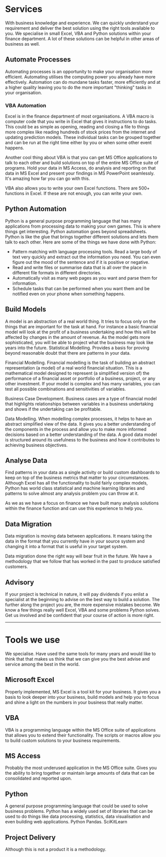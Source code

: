 # Services

With business knowledge and experience. We can quickly understand your requirement and deliver the best solution using the right tools available to you. We specialise in small Excel, VBA and Python solutions within your finance department. A lot of these solutions can be helpful in other areas of business as well. 

## Automate Processes
Automating processes is an opportunity to make your organisation more efficient. Automating utilises the computing power you already have more effectively. Automation can do mundane tasks faster, more efficiently and at a higher quality leaving you to do the more important "thinking" tasks in your organisation. 

### VBA Automation
Excel is in the finance department of most organisations. A VBA macro is computer code that you write in Excel that gives it instructions to do tasks. This could be as simple as opening, reading and closing a file to things more complex like reading hundreds of stock prices from the internet and updating prediction models. These individual tasks can be grouped together and can be run at the right time either by you or when some other event happens. 

Another cool thing about VBA is that you can get MS Office applications to talk to each other and build solutions on top of the entire MS Office suite of programs. Hold your data in MS Access, do analysis and reporting on that data in MS Excel and present your findings in MS PowerPoint seamlessly. It's amazing how far you can go with this. 

VBA also allows you to write your own Excel functions. There are 500+ functions in Excel. If these are not enough, you can write your own. 

## Python Automation
Python is a general purpose programming language that has many applications from processing data to making your own games. This is where things get interesting. Python automation goes beyond spreadsheets. Python is like the glue that brings together different solutions and lets them talk to each other. 
Here are some of the things we have done with Python:
 - Pattern matching with language processing tools. Read a large body of text very quickly and extract out the information you need. You can even figure out the mood of the sentence and if it is positive or negative. 
 - Read and write files or summarise data that is all over the place in different file formats in different directories.
 - Automatically visit as many web pages as you want and parse them for information. 
 - Schedule tasks that can be performed when you want them and be notified even on your phone when something happens. 

## Build Models
A model is an abstraction of a real world thing. It tries to focus only on the things that are important for the task at hand. For instance a basic financial model will look at the profit of a business undertaking and how this will be affected by changes in the amount of revenue. As the model gets more sophisticated, you will be able to project what the business may look like years into the future. 
Statistical Modelling. Provides a basis for proving beyond reasonable doubt that there are patterns in your data. 

Financial Modelling. Financial modelling is the task of building an abstract representation (a model) of a real world financial situation. This is a mathematical model designed to represent (a simplified version of) the performance of a financial asset or portfolio of a business, project, or any other investment. If your model is complex and has many variables, you can test all possible combinations and sensitivities of variables. 

Business Case Development. Business cases are a type of financial model that highlights relationships between variables in a business undertaking and shows if the undertaking can be profitable. 

Data Modelling. When modelling complex processes, it helps to have an abstract simplified view of the data. It gives you a better understanding of the components in the process and allow you to make more informed decisions based on a better understanding of the data. A good data model is structured around its usefulness to the business and how it contributes to achieving business objectives.

## Analyse Data
Find patterns in your data as a single activity or build custom dashboards to keep on top of the business metrics that matter to your circumstances. Although Excel has all the functionality to build fairly complex models, Python has world class statistical and machine learning libraries and patterns to solve almost any analysis problem you can throw at it. 

As we as we have a focus on finance we have built many analysis solutions within the finance function and can use this experience to help you. 

## Data Migration
Data migration is moving data between applications. It means taking the data in the format that you currently have in your source system and changing it into a format that is useful in your target system.

Data migration done the right way will bear fruit in the future. We have a methodology that we follow that has worked in the past to produce satisfied customers.

## Advisory
If your project is technical in nature, it will pay dividends if you enlist a specialist at the beginning to advise on the best way to build a solution. The further along the project you are, the more expensive mistakes become. We know a few things really well Excel, VBA and some problems Python solves. Get us involved and be confident that your course of action is more right.

---
# Tools we use
We specialise. Have used the same tools for many years and would like to think that that makes us think that we can give you the best advise and service among the best in the world. 

## Microsoft Excel
Properly implemented, MS Excel is a tool kit for your business. It gives you a basis to look deeper into your business, build models and help you to focus and shine a light on the numbers in your business that really matter.

## VBA
VBA is a programming language within the MS Office suite of applications that allows you to extend their functionality. The scripts or macros allow you to build custom solutions to your business requirements.

## MS Access
Probably the most underused application in the MS Office suite. Gives you the ability to bring together or maintain large amounts of data that can be consolidated and reported upon.

## Python
A general purpose programming language that could be used to solve business problems. Python has a widely used set of libraries that can be used to do things like data processing, statistics, data visualisation and even building web applications.
Python Pandas. 
SciKitLearn



## Project Delivery
Although this is not a product it is a methodology. 
<!--stackedit_data:
eyJoaXN0b3J5IjpbLTIxMTQ2NDYwMzAsMTM3ODcyNTE0OCwtMT
Q5OTUxNjE0NywzODE5MjA1MDAsMTU0NTEyNjcyNSwtNjY0ODg2
NzM4LC0xMzMzMzc5NjIxLC03OTAxNDUxNjgsLTExNzA5MzQ3Nj
gsLTE1NzExMTA5ODYsMTE5OTgxNTg0OCwtMTUzMTAyODk4Miwx
NjA2NTU1NDBdfQ==
-->